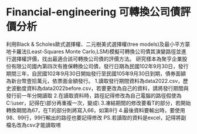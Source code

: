 # Financial-engineering 可轉換公司債評價分析
  利用Black & Scholes歐式選擇權、二元樹美式選擇權(tree models)及最小平方蒙地卡羅法(Least-Squares Monte Carlo,LSM)模擬可轉換公司債其演變路徑並進行選擇權評價，找出最適合該可轉換公司債的評價方法。
  研究樣本為聚亨企業股份有限公司國內第四次有擔保轉換公司債，發行日期為民國102年9月30日，發行期間三年，自民國102年9月30日開始發行至民國105年9月30日到期，債券面額為新台幣壹拾萬元，依票面金額發行。
1.讀取發行期間資料為data2022.csv，歷史波動度資料為data2022before.csv，若要更改為自己的資料，請將發行期間與發行前一年分開讀取
2.在讀取資料時，路徑記得修改為自己電腦的路徑假使為C:\user，記得在\部分再重複一次，變成\\
3.凍結期間的修改要看T的部分，若開始轉換期間為67，在T的部分則將寫入66，如第8行
4.最後資料要輸出時，要使用98、99行，99行輸出的路徑也要記得修改
PS.若讀取的資料是excel，記得將副檔名改為csv才能讀取唷
